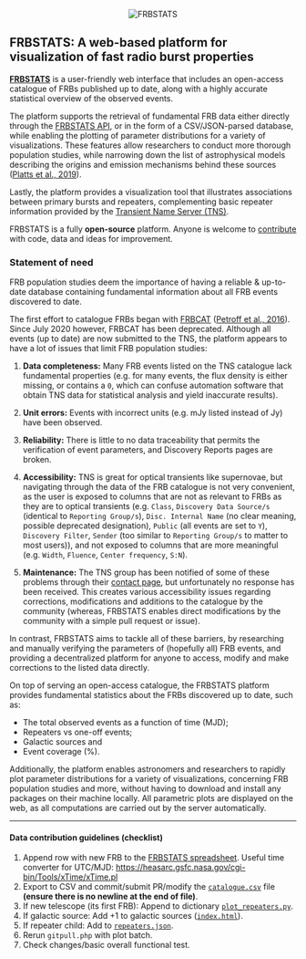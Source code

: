 <p align="center">
  <img src="https://i.imgur.com/46QBLvD.png?raw=true" alt="FRBSTATS"/>
</p>

## FRBSTATS: A web-based platform for visualization of fast radio burst properties

**[FRBSTATS](https://www.herta-experiment.org/frbstats)** is a user-friendly web interface that includes an open-access catalogue of FRBs published up to date, along with a highly accurate statistical overview of the observed events.

The platform supports the retrieval of fundamental FRB data either directly through the [FRBSTATS API](https://www.herta-experiment.org/frbstats/api), or in the form of a CSV/JSON-parsed database, while enabling the plotting of parameter distributions for a variety of visualizations. These features allow researchers to conduct more thorough population studies, while narrowing down the list of astrophysical models describing the origins and emission mechanisms behind these sources ([Platts et al., 2019](https://arxiv.org/abs/1810.05836)).

Lastly, the platform provides a visualization tool that illustrates associations between primary bursts and repeaters, complementing basic repeater information provided by the [Transient Name Server (TNS)](https://www.wis-tns.org).

FRBSTATS is a fully **open-source** platform. Anyone is welcome to [contribute](https://github.com/HeRTA/FRBSTATS/issues) with code, data and ideas for improvement.

### Statement of need

FRB population studies deem the importance of having a reliable & up-to-date database containing fundamental information about all FRB events discovered to date.

The first effort to catalogue FRBs began with [FRBCAT](http://frbcat.org) ([Petroff et al., 2016](http://adsabs.harvard.edu/abs/2016PASA...33...45P)).
Since July 2020 however, FRBCAT has been deprecated. Although all events (up to date) are now submitted
to the TNS, the platform appears to have a lot of
issues that limit FRB population studies:

1. **Data completeness:** Many FRB events listed on the TNS catalogue lack fundamental properties (e.g. for many events, the flux density is either missing, or contains a `0`, which can confuse automation software that obtain TNS data for statistical analysis and yield inaccurate results).

2. **Unit errors:** Events with incorrect units (e.g. mJy listed instead of Jy) have been observed.

3. **Reliability:** There is little to no data traceability that permits the verification of event parameters, and Discovery Reports pages are broken.

4. **Accessibility:** TNS is great for optical transients like supernovae, but navigating through the data of the FRB catalogue is not very convenient, as the user is exposed to columns that are not as relevant to FRBs as they are to optical transients (e.g. `Class`, `Discovery Data Source/s` (identical to `Reporting Group/s`), `Disc. Internal Name` (no clear meaning, possible deprecated designation), `Public` (all events are set to `Y`), `Discovery Filter`, `Sender` (too similar to `Reporting Group/s` to matter to most users)), and not exposed to columns that are more meaningful (e.g. `Width`, `Fluence`, `Center frequency`, `S:N`).

5. **Maintenance:** The TNS group has been notified of some of these problems through their [contact page](https://www.wis-tns.org/content/contact-us), but unfortunately no response has been received. This creates various accessibility issues regarding corrections, modifications and additions to the catalogue by the community (whereas, FRBSTATS enables direct modifications by the community with a simple pull request or issue).

In contrast, FRBSTATS aims to tackle all of these barriers, by researching and manually verifying the parameters of
(hopefully all) FRB events, and providing a decentralized platform for anyone to access, modify and make corrections
to the listed data directly.

On top of serving an open-access catalogue, the FRBSTATS platform provides fundamental statistics about
the FRBs discovered up to date, such as:

- The total observed events as a function of time (MJD);
- Repeaters vs one-off events;
- Galactic sources and
- Event coverage (%).

Additionally, the platform enables astronomers and researchers to rapidly plot parameter distributions for a
variety of visualizations, concerning FRB population studies and more, without having to download and install any
packages on their machine locally. All parametric plots are displayed on the web, as all computations are carried out
by the server automatically.

---

#### Data contribution guidelines (checklist)

1. Append row with new FRB to the [FRBSTATS spreadsheet](https://docs.google.com/spreadsheets/d/1W27KNa6yJzYA_b8HLSz4hxtWEZQtxUhGTXfQjlXgpzY/edit?usp=sharing). Useful time converter for UTC/MJD: https://heasarc.gsfc.nasa.gov/cgi-bin/Tools/xTime/xTime.pl
2. Export to CSV and commit/submit PR/modify the [`catalogue.csv`](https://github.com/HeRTA/FRBSTATS/blob/main/catalogue.csv) file **(ensure there is no newline at the end of file)**.
3. If new telescope (its first FRB): Append to dictionary [`plot_repeaters.py`](https://github.com/HeRTA/FRBSTATS/blob/main/figs/repeaters/plot_repeaters.py#L99).
4. If galactic source: Add +1 to galactic sources ([`index.html`](https://github.com/HeRTA/FRBSTATS/blob/main/index.html#L182)).
5. If repeater child: Add to [`repeaters.json`](https://github.com/HeRTA/FRBSTATS/blob/main/repeaters.json).
6. Rerun `gitpull.php` with plot batch.
7. Check changes/basic overall functional test.
